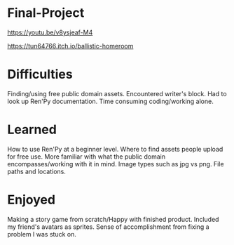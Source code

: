 # Final-Project
https://youtu.be/v8ysjeaf-M4

https://tun64766.itch.io/ballistic-homeroom

# Difficulties
Finding/using free public domain assets. Encountered writer's block. Had to look up Ren'Py documentation. Time consuming coding/working alone.

# Learned
How to use Ren'Py at a beginner level. Where to find assets people upload for free use. More familiar with what the public domain encompasses/working with it in mind. Image types such as jpg vs png. File paths and locations.

# Enjoyed
Making a story game from scratch/Happy with finished product. Included my friend's avatars as sprites. Sense of accomplishment from fixing a problem I was stuck on.



